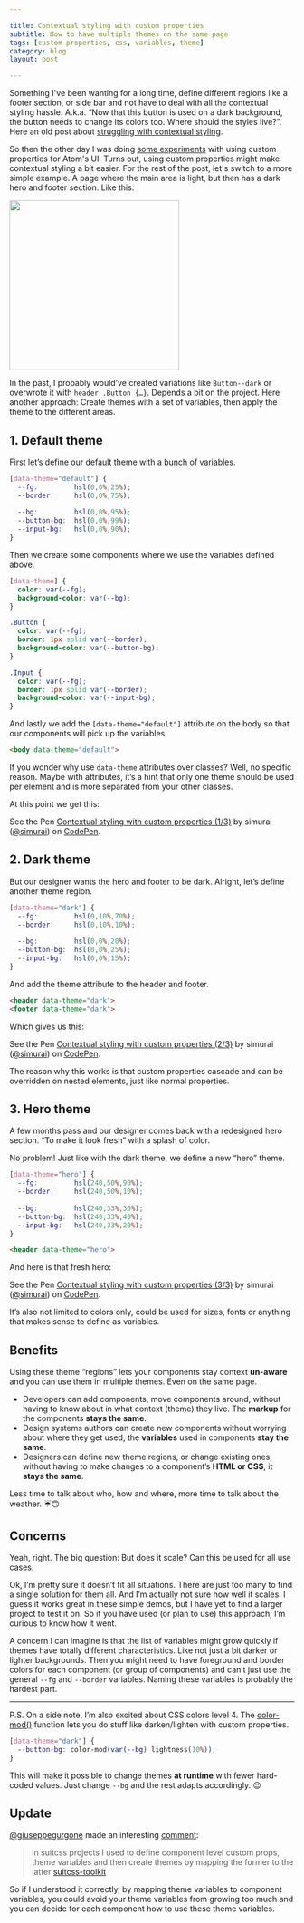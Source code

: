 ```yaml
---

title: Contextual styling with custom properties
subtitle: How to have multiple themes on the same page
tags: [custom properties, css, variables, theme]
category: blog
layout: post

---
```


Something I've been wanting for a long time, define different regions like a footer section, or side bar and not have to deal with all the contextual styling hassle. A.k.a. “Now that this button is used on a dark background, the button needs to change its colors too. Where should the styles live?”. Here an old post about [struggling with contextual styling](http://simurai.com/blog/2015/05/11/nesting-components).

So then the other day I was doing [some experiments](https://github.com/atom/design-decisions/pull/4#issuecomment-356835247) with using custom properties for Atom's UI. Turns out, using custom properties might make contextual styling a bit easier. For the rest of the post, let's switch to a more simple example. A page where the main area is light, but then has a dark hero and footer section. Like this:

<img height="300px" src="https://user-images.githubusercontent.com/378023/38169286-2fd31f54-35a1-11e8-8ae4-9e1fe892baf5.png" />

In the past, I probably would’ve created variations like `Button--dark` or overwrote it with `header .Button {…}`. Depends a bit on the project. Here another approach: Create themes with a set of variables, then apply the theme to the different areas.

## 1. Default theme

First let’s define our default theme with a bunch of variables.

```css
[data-theme="default"] {
  --fg:         hsl(0,0%,25%);
  --border:     hsl(0,0%,75%);
  
  --bg:         hsl(0,0%,95%);
  --button-bg:  hsl(0,0%,99%);
  --input-bg:   hsl(0,0%,90%);
}
```

Then we create some components where we use the variables defined above.

```css
[data-theme] {
  color: var(--fg);
  background-color: var(--bg);
}

.Button {
  color: var(--fg);
  border: 1px solid var(--border);
  background-color: var(--button-bg);
}

.Input {
  color: var(--fg);
  border: 1px solid var(--border);
  background-color: var(--input-bg);
}
```

And lastly we add the `[data-theme="default"]` attribute on the body so that our components will pick up the variables.

```html
<body data-theme="default">
```

If you wonder why use `data-theme` attributes over classes? Well, no specific reason. Maybe with attributes, it’s a hint that only one theme should be used per element and is more separated from your other classes.

At this point we get this:

<p data-height="340" data-theme-id="3586" data-slug-hash="be9c343986c1853c0487011d686678b7" data-default-tab="result" data-user="simurai" data-embed-version="2" data-pen-title="Contextual styling with custom properties (1/3)" class="codepen">See the Pen <a href="https://codepen.io/simurai/pen/be9c343986c1853c0487011d686678b7/">Contextual styling with custom properties (1/3)</a> by simurai (<a href="https://codepen.io/simurai">@simurai</a>) on <a href="https://codepen.io">CodePen</a>.</p>
<script async src="https://static.codepen.io/assets/embed/ei.js"></script>

## 2. Dark theme

But our designer wants the hero and footer to be dark. Alright, let’s define another theme region.

```css
[data-theme="dark"] {
  --fg:         hsl(0,10%,70%);
  --border:     hsl(0,10%,10%);
  
  --bg:         hsl(0,0%,20%);
  --button-bg:  hsl(0,0%,25%);
  --input-bg:   hsl(0,0%,15%);
}
```

And add the theme attribute to the header and footer.

```html
<header data-theme="dark">
<footer data-theme="dark">
```

Which gives us this:

<p data-height="340" data-theme-id="3586" data-slug-hash="b7a9532fe4607536b4c8acb659fbcabe" data-default-tab="result" data-user="simurai" data-embed-version="2" data-pen-title="Contextual styling with custom properties (2/3)" class="codepen">See the Pen <a href="https://codepen.io/simurai/pen/b7a9532fe4607536b4c8acb659fbcabe/">Contextual styling with custom properties (2/3)</a> by simurai (<a href="https://codepen.io/simurai">@simurai</a>) on <a href="https://codepen.io">CodePen</a>.</p>
<script async src="https://static.codepen.io/assets/embed/ei.js"></script>

The reason why this works is that custom properties cascade and can be overridden on nested elements, just like normal properties.

## 3. Hero theme

A few months pass and our designer comes back with a redesigned hero section. “To make it look fresh” with a splash of color.

No problem! Just like with the dark theme, we define a new “hero” theme.

```css
[data-theme="hero"] {
  --fg:         hsl(240,50%,90%);
  --border:     hsl(240,50%,10%);
  
  --bg:         hsl(240,33%,30%);
  --button-bg:  hsl(240,33%,40%);
  --input-bg:   hsl(240,33%,20%);
}
```

```html
<header data-theme="hero">
```

And here is that fresh hero:

<p data-height="340" data-theme-id="3586" data-slug-hash="c995ced84077d0823a1496ee6fbacd27" data-default-tab="result" data-user="simurai" data-embed-version="2" data-pen-title="Contextual styling with custom properties (3/3)" class="codepen">See the Pen <a href="https://codepen.io/simurai/pen/c995ced84077d0823a1496ee6fbacd27/">Contextual styling with custom properties (3/3)</a> by simurai (<a href="https://codepen.io/simurai">@simurai</a>) on <a href="https://codepen.io">CodePen</a>.</p>
<script async src="https://static.codepen.io/assets/embed/ei.js"></script>

It’s also not limited to colors only, could be used for sizes, fonts or anything that makes sense to define as variables. 

## Benefits

Using these theme “regions” lets your components stay context **un-aware** and you can use them in multiple themes. Even on the same page.

- Developers can add components, move components around, without having to know about in what context (theme) they live. The **markup** for the components **stays the same**.
- Design systems authors can create new components without worrying about where they get used, the **variables** used in components **stay the same**.
- Designers can define new theme regions, or change existing ones, without having to make changes to a component’s **HTML or CSS**, it **stays the same**.

Less time to talk about who, how and where, more time to talk about the weather. ☔️🙃

## Concerns

Yeah, right. The big question: But does it scale? Can this be used for all use cases.

Ok, I’m pretty sure it doesn’t fit all situations. There are just too many to find a single solution for them all. And I’m actually not sure how well it scales. I guess it works great in these simple demos, but I have yet to find a larger project to test it on. So if you have used (or plan to use) this approach, I’m curious to know how it went.

A concern I can imagine is that the list of variables might grow quickly if themes have totally different characteristics. Like not just a bit darker or lighter backgrounds. Then you might need to have foreground and border colors for each component (or group of components) and can’t just use the general `--fg` and `--border` variables. Naming these variables is probably the hardest part.

-----

P.S. On a side note, I’m also excited about CSS colors level 4. The [color-mod()](https://www.w3.org/TR/css-color-4/#modifying-colors) function lets you do stuff like darken/lighten with custom properties.

```css
[data-theme="dark"] {
  --button-bg: color-mod(var(--bg) lightness(10%));
}
```

This will make it possible to change themes **at runtime** with fewer hard-coded values. Just change `--bg` and the rest adapts accordingly. 😍

## Update

[@giuseppegurgone](https://twitter.com/giuseppegurgone) made an interesting [comment](
https://twitter.com/giuseppegurgone/status/980398653453021184):

> in suitcss projects I used to define component level custom props, theme variables and then create themes by mapping the former to the latter [suitcss-toolkit](https://github.com/giuseppeg/suitcss-toolkit/tree/example-app/examples/app#themes)

So if I understood it correctly, by mapping theme variables to component variables, you could avoid your theme variables from growing too much and you can decide for each component how to use these theme variables.
